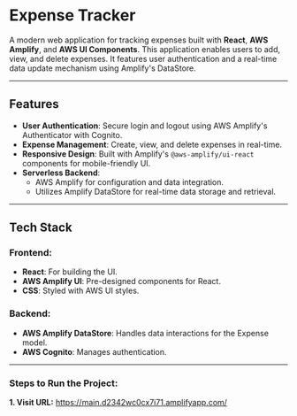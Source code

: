 # Expense Tracker

A modern web application for tracking expenses built with **React**, **AWS Amplify**, and **AWS UI Components**. This application enables users to add, view, and delete expenses. It features user authentication and a real-time data update mechanism using Amplify's DataStore.

---

## Features

- **User Authentication**: Secure login and logout using AWS Amplify's Authenticator with Cognito.
- **Expense Management**: Create, view, and delete expenses in real-time.
- **Responsive Design**: Built with Amplify's `@aws-amplify/ui-react` components for mobile-friendly UI.
- **Serverless Backend**:
  - AWS Amplify for configuration and data integration.
  - Utilizes Amplify DataStore for real-time data storage and retrieval.

---

## Tech Stack

### Frontend:
- **React**: For building the UI.
- **AWS Amplify UI**: Pre-designed components for React.
- **CSS**: Styled with AWS UI styles.

### Backend:
- **AWS Amplify DataStore**: Handles data interactions for the Expense model.
- **AWS Cognito**: Manages authentication.

---

### Steps to Run the Project:

**1. Visit URL:** https://main.d2342wc0cx7i71.amplifyapp.com/
